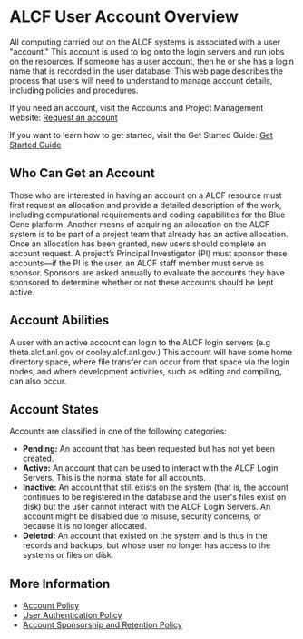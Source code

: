 # ALCF User Account Overview

All computing carried out on the ALCF systems is associated with a user "account." This account is used to log onto the login servers and run jobs on the resources. If someone has a user account, then he or she has a login name that is recorded in the user database. This web page describes the process that users will need to understand to manage account details, including policies and procedures.

If you need an account, visit the Accounts and Project Management website: [Request an account](https://accounts.alcf.anl.gov/#!/accountRequest)

If you want to learn how to get started, visit the Get Started Guide: [Get Started Guide](https://www.alcf.anl.gov/support-center/get-started)

## Who Can Get an Account
Those who are interested in having an account on a ALCF resource must first request an allocation and provide a detailed description of the work, including computational requirements and coding capabilities for the Blue Gene platform. Another means of acquiring an allocation on the ALCF system is to be part of a project team that already has an active allocation. Once an allocation has been granted, new users should complete an account request. A project’s Principal Investigator (PI) must sponsor these accounts—if the PI is the user, an ALCF staff member must serve as sponsor. Sponsors are asked annually to evaluate the accounts they have sponsored to determine whether or not these accounts should be kept active.

## Account Abilities
A user with an active account can login to the ALCF login servers (e.g theta.alcf.anl.gov or cooley.alcf.anl.gov.) This account will have some home directory space, where file transfer can occur from that space via the login nodes, and where development activities, such as editing and compiling, can also occur.

## Account States
Accounts are classified in one of the following categories:

- **Pending:** An account that has been requested but has not yet been created.
- **Active:** An account that can be used to interact with the ALCF Login Servers. This is the normal state for all accounts.
- **Inactive:** An account that still exists on the system (that is, the account continues to be registered in the database and the user's files exist on disk) but the user cannot interact with the ALCF Login Servers. An account might be disabled due to misuse, security concerns, or because it is no longer allocated.
- **Deleted:** An account that existed on the system and is thus in the records and backups, but whose user no longer has access to the systems or files on disk.

## More Information
- [Account Policy](https://www.alcf.anl.gov/support-center/facility-policies/accounts-policy)
- [User Authentication Policy](https://www.alcf.anl.gov/support-center/facility-policies/user-authentication-policy)
- [Account Sponsorship and Retention Policy](https://www.alcf.anl.gov/support-center/facility-policies/account-sponsorship-retention-policy)

